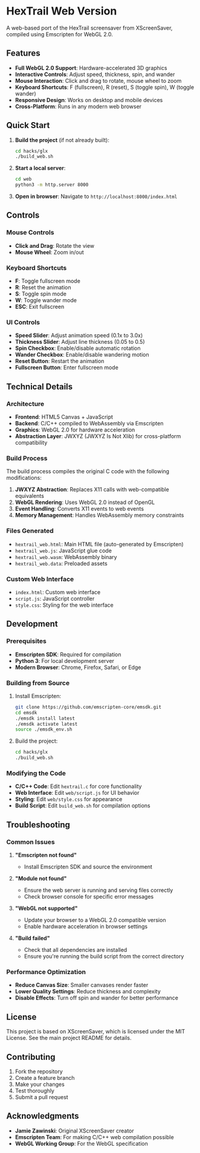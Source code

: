 # HexTrail Web Version

A web-based port of the HexTrail screensaver from XScreenSaver, compiled using Emscripten for WebGL 2.0.

## Features

- **Full WebGL 2.0 Support**: Hardware-accelerated 3D graphics
- **Interactive Controls**: Adjust speed, thickness, spin, and wander
- **Mouse Interaction**: Click and drag to rotate, mouse wheel to zoom
- **Keyboard Shortcuts**: F (fullscreen), R (reset), S (toggle spin), W (toggle wander)
- **Responsive Design**: Works on desktop and mobile devices
- **Cross-Platform**: Runs in any modern web browser

## Quick Start

1. **Build the project** (if not already built):
   ```bash
   cd hacks/glx
   ./build_web.sh
   ```

2. **Start a local server**:
   ```bash
   cd web
   python3 -m http.server 8000
   ```

3. **Open in browser**:
   Navigate to `http://localhost:8000/index.html`

## Controls

### Mouse Controls
- **Click and Drag**: Rotate the view
- **Mouse Wheel**: Zoom in/out

### Keyboard Shortcuts
- **F**: Toggle fullscreen mode
- **R**: Reset the animation
- **S**: Toggle spin mode
- **W**: Toggle wander mode
- **ESC**: Exit fullscreen

### UI Controls
- **Speed Slider**: Adjust animation speed (0.1x to 3.0x)
- **Thickness Slider**: Adjust line thickness (0.05 to 0.5)
- **Spin Checkbox**: Enable/disable automatic rotation
- **Wander Checkbox**: Enable/disable wandering motion
- **Reset Button**: Restart the animation
- **Fullscreen Button**: Enter fullscreen mode

## Technical Details

### Architecture
- **Frontend**: HTML5 Canvas + JavaScript
- **Backend**: C/C++ compiled to WebAssembly via Emscripten
- **Graphics**: WebGL 2.0 for hardware acceleration
- **Abstraction Layer**: JWXYZ (JWXYZ Is Not Xlib) for cross-platform compatibility

### Build Process
The build process compiles the original C code with the following modifications:

1. **JWXYZ Abstraction**: Replaces X11 calls with web-compatible equivalents
2. **WebGL Rendering**: Uses WebGL 2.0 instead of OpenGL
3. **Event Handling**: Converts X11 events to web events
4. **Memory Management**: Handles WebAssembly memory constraints

### Files Generated
- `hextrail_web.html`: Main HTML file (auto-generated by Emscripten)
- `hextrail_web.js`: JavaScript glue code
- `hextrail_web.wasm`: WebAssembly binary
- `hextrail_web.data`: Preloaded assets

### Custom Web Interface
- `index.html`: Custom web interface
- `script.js`: JavaScript controller
- `style.css`: Styling for the web interface

## Development

### Prerequisites
- **Emscripten SDK**: Required for compilation
- **Python 3**: For local development server
- **Modern Browser**: Chrome, Firefox, Safari, or Edge

### Building from Source
1. Install Emscripten:
   ```bash
   git clone https://github.com/emscripten-core/emsdk.git
   cd emsdk
   ./emsdk install latest
   ./emsdk activate latest
   source ./emsdk_env.sh
   ```

2. Build the project:
   ```bash
   cd hacks/glx
   ./build_web.sh
   ```

### Modifying the Code
- **C/C++ Code**: Edit `hextrail.c` for core functionality
- **Web Interface**: Edit `web/script.js` for UI behavior
- **Styling**: Edit `web/style.css` for appearance
- **Build Script**: Edit `build_web.sh` for compilation options

## Troubleshooting

### Common Issues

1. **"Emscripten not found"**
   - Install Emscripten SDK and source the environment

2. **"Module not found"**
   - Ensure the web server is running and serving files correctly
   - Check browser console for specific error messages

3. **"WebGL not supported"**
   - Update your browser to a WebGL 2.0 compatible version
   - Enable hardware acceleration in browser settings

4. **"Build failed"**
   - Check that all dependencies are installed
   - Ensure you're running the build script from the correct directory

### Performance Optimization
- **Reduce Canvas Size**: Smaller canvases render faster
- **Lower Quality Settings**: Reduce thickness and complexity
- **Disable Effects**: Turn off spin and wander for better performance

## License

This project is based on XScreenSaver, which is licensed under the MIT License. See the main project README for details.

## Contributing

1. Fork the repository
2. Create a feature branch
3. Make your changes
4. Test thoroughly
5. Submit a pull request

## Acknowledgments

- **Jamie Zawinski**: Original XScreenSaver creator
- **Emscripten Team**: For making C/C++ web compilation possible
- **WebGL Working Group**: For the WebGL specification 